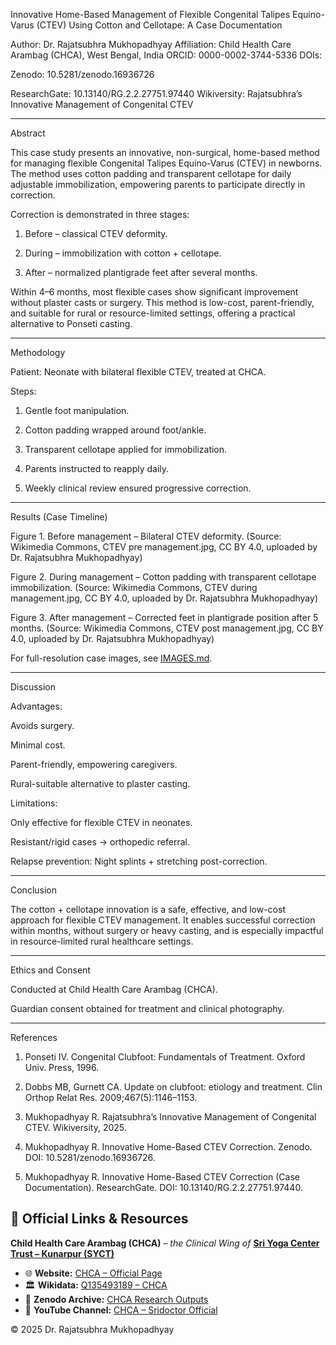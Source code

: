 Innovative Home-Based Management of Flexible Congenital Talipes Equino-Varus (CTEV) Using Cotton and Cellotape: A Case Documentation

Author: Dr. Rajatsubhra Mukhopadhyay
Affiliation: Child Health Care Arambag (CHCA), West Bengal, India
ORCID: 0000-0002-3744-5336
DOIs:

Zenodo: 10.5281/zenodo.16936726

ResearchGate: 10.13140/RG.2.2.27751.97440
Wikiversity: Rajatsubhra’s Innovative Management of Congenital CTEV



---

Abstract

This case study presents an innovative, non-surgical, home-based method for managing flexible Congenital Talipes Equino-Varus (CTEV) in newborns.
The method uses cotton padding and transparent cellotape for daily adjustable immobilization, empowering parents to participate directly in correction.

Correction is demonstrated in three stages:

1. Before – classical CTEV deformity.


2. During – immobilization with cotton + cellotape.


3. After – normalized plantigrade feet after several months.



Within 4–6 months, most flexible cases show significant improvement without plaster casts or surgery.
This method is low-cost, parent-friendly, and suitable for rural or resource-limited settings, offering a practical alternative to Ponseti casting.


---

Methodology

Patient: Neonate with bilateral flexible CTEV, treated at CHCA.

Steps:

1. Gentle foot manipulation.


2. Cotton padding wrapped around foot/ankle.


3. Transparent cellotape applied for immobilization.


4. Parents instructed to reapply daily.


5. Weekly clinical review ensured progressive correction.





---

Results (Case Timeline)

Figure 1. Before management – Bilateral CTEV deformity.
(Source: Wikimedia Commons, CTEV pre management.jpg, CC BY 4.0, uploaded by Dr. Rajatsubhra Mukhopadhyay)

Figure 2. During management – Cotton padding with transparent cellotape immobilization.
(Source: Wikimedia Commons, CTEV during management.jpg, CC BY 4.0, uploaded by Dr. Rajatsubhra Mukhopadhyay)

Figure 3. After management – Corrected feet in plantigrade position after 5 months.
(Source: Wikimedia Commons, CTEV post management.jpg, CC BY 4.0, uploaded by Dr. Rajatsubhra Mukhopadhyay)

For full-resolution case images, see [IMAGES.md](IMAGES.md).

---

Discussion

Advantages:

Avoids surgery.

Minimal cost.

Parent-friendly, empowering caregivers.

Rural-suitable alternative to plaster casting.


Limitations:

Only effective for flexible CTEV in neonates.

Resistant/rigid cases → orthopedic referral.


Relapse prevention: Night splints + stretching post-correction.



---

Conclusion

The cotton + cellotape innovation is a safe, effective, and low-cost approach for flexible CTEV management.
It enables successful correction within months, without surgery or heavy casting, and is especially impactful in resource-limited rural healthcare settings.


---

Ethics and Consent

Conducted at Child Health Care Arambag (CHCA).

Guardian consent obtained for treatment and clinical photography.



---

References

1. Ponseti IV. Congenital Clubfoot: Fundamentals of Treatment. Oxford Univ. Press, 1996.


2. Dobbs MB, Gurnett CA. Update on clubfoot: etiology and treatment. Clin Orthop Relat Res. 2009;467(5):1146–1153.


3. Mukhopadhyay R. Rajatsubhra’s Innovative Management of Congenital CTEV. Wikiversity, 2025.


4. Mukhopadhyay R. Innovative Home-Based CTEV Correction. Zenodo. DOI: 10.5281/zenodo.16936726.


5. Mukhopadhyay R. Innovative Home-Based CTEV Correction (Case Documentation). ResearchGate. DOI: 10.13140/RG.2.2.27751.97440.

## 📌 Official Links & Resources  

**Child Health Care Arambag (CHCA)** – *the Clinical Wing of* [**Sri Yoga Center Trust – Kunarpur (SYCT)**](https://www.wikidata.org/wiki/Q135898418)  

- 🌐 **Website:** [CHCA – Official Page](https://www.sridoctor.com/child-health-care.php)  
- 🏛 **Wikidata:** [Q135493189 – CHCA](https://www.wikidata.org/wiki/Q135493189)  
- 📑 **Zenodo Archive:** [CHCA Research Outputs](https://zenodo.org/communities/chca)  
- 🎥 **YouTube Channel:** [CHCA – Sridoctor Official](https://youtube.com/@sridoctor5525?si=R01iBu76ln-Xz5Wp)

© 2025 Dr. Rajatsubhra Mukhopadhyay
